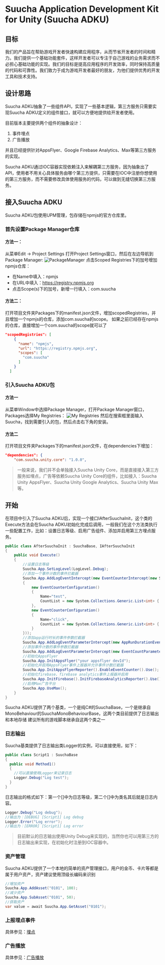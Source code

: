 # Suucha Application Development Kit for Unity (Suucha ADKU)
## 目标
我们的产品旨在帮助游戏开发者快速构建应用程序，从而节省开发者的时间和精力。我们提供一个基础功能套件，这样开发者可以专注于自己游戏的业务需求而不必担心基础功能的实现。我们的目标是提高应用程序的开发效率，同时保持高质量的代码和可靠性。我们致力于成为游戏开发者最好的朋友，为他们提供优秀的开发工具和技术支持。

## 设计思路
Suucha ADKU抽象了一些组件API，实现了一些基本逻辑，第三方服务只需要实现Suucha ADKU定义的组件接口，就可以方便地提供给开发者使用。

目前版本主要提供两个组件的抽象设计：

1. 事件埋点
2. 广告播放

并且已经提供针对AppsFlyer、Google Firebase Analytics、Max等第三方服务的实现。

Suucha ADKU通过IOC容器实现依赖注入来解耦第三方服务，因为抽象出了API，使用者不用关心具体服务由哪个第三方提供，只需要在IOC中注册你想使用的第三方服务，而不需要修改具体使用服务的代码，可以做到无缝切换第三方服务。

## 接入Suucha ADKU
Suucha ADKU包使用UPM管理，包存储在npmjs的官方仓库里。
### 首先设置Package Manager仓库
#### 方法一：
从菜单Edit -> Project Settings 打开Project Settings窗口，然后在左边导航到Package Manager:
![PackageManager](Documentation/Images/ProjectSettings-PackageManager.png)
点击Scoped Registries下的加号增加npmjs仓库：
* 在Name中填入：npmjs
* 在URL中填入：https://registry.npmjs.org
* 点击Scope(s)下的加号，新增一行填入：com.suucha
  
#### 方法二：
打开项目文件夹Packages下的manifest.json文件，增加scopedRegistries，并且增加一个npmjs的仓库，添加com.suucha的scope。
如果之前已经存在npmjs的仓库，直接增加一个com.suucha的scope就可以了
``` json
"scopedRegistries": [
    {
      "name": "npmjs",
      "url": "https://registry.npmjs.org",
      "scopes": [
        "com.suucha"
      ]
    }
  ]
```
### 引入Suucha ADKU包
#### 方法一
从菜单Window中选择Package Manager，打开Package Manager窗口，Packages选择My Registries：
![My Registries](Documentation/Images/MyRegistries.png)
然后在搜索框里面输入Suucha，找到需要引入的包，然后点击右下角的安装。

#### 方法二
打开项目文件夹Packages下的manifest.json文件，在dependencies下增加：
``` json
"dependencies": {
    "com.suucha.unity.core": "1.0.0",

```
> 一般来说，我们并不会单独接入Suucha Unity Core，而是直接接入第三方服务如埋点，广告等依赖Suucha Unity Core的组件，比如接入：Suucha Unity AppsFlyer、Suucha Unity Google Analytics、Suucha Unity Max等。

## 开始
在项目中引入了Suucha ADKU后，实现一个接口IAfterSuuchaInit，这个类的Execute方法会在Suucha ADKU初始化完成后调用，一般我们在这个方法类执行一些配置工作，比如：设置日志等级、启用广告组件、添加并启用第三方埋点服务。
``` csharp
public class AfterSuuchaInit : SuuchaBase, IAfterSuuchaInit
{
    public void Execute()
    {
        //设置日志等级
        Suucha.App.SetLogLevel(LogLevel.Debug); 
        //添加一个事件计数的事件拦截器
        Suucha.App.AddLogEventIntercept(new EventCounterIntercept(new System.Collections.Generic.List<EventCounterConfiguration>
        {
            new EventCounterConfiguration()
            {
                Name="test",
                CountList = new System.Collections.Generic.List<int> { 1, 2,3,5,10 }
            },
            new EventCounterConfiguration()
            {
                Name="click",
                CountList = new System.Collections.Generic.List<int> { 1, 2,3,5,10 }
            }
        }));
        //添加app运行时长的事件参数拦截器
        Suucha.App.AddLogEventParameterIntercept(new AppRunDurationEventParameterIntercept());
        //添加事件计数的事件参数拦截器
        Suucha.App.AddLogEventParameterIntercept(new EventCountParameterIntercept(UnityEngine.Application.persistentDataPath));
        //初始化AppsFlyer
        Suucha.App.InitAppsFlyer("your appsflyer devId");
        //初始化并启用AppsFlyer事件上报器并允许事件计数拦截器
        Suucha.App.InitAppsFlyerReporter().EnableEventCounter().Use();
        //初始化firebase、firebase analytics事件上报器并启用
        Suucha.App.InitFirebase().InitFirebaseAnalyticsReporter().Use();
        //启用Max广告平台
        Suucha.App.UseMax();
    }
}
```
Suucha ADKU提供了两个基类，一个是纯C#的SuuchaBase，一个是继承自MonoBehaviour的SuuchaMonoBehaviourBase，这两个类目前提供了日志输出和本地存储
建议所有的游戏脚本继承自这两个类之一
### 日志输出
Suucha基类提供了日志输出类Logger的实例，可以直接使用，如下：
``` csharp
public class Script1 : SuuchaBase
{
  public void Method1()
  {
    //可以直接使用Logger来记录日志
    Logger.Debug("Log test");
  }
}
```
日志输出的格式如下：第一个[]中为日志等级，第二个[]中为类名其后就是日志内容。
``` csharp
Logger.Debug("Log debug");
//输出为：[DEBUG] [Script1] Log debug
Logger.Error("Log error");
//输出为：[ERROR] [Script1] Log error
```
> 目前默认的日志输出使用Unity Debug来实现的，当然你也可以用第三方的日志输出来实现，在初始化时注册到IOC容器中。
### 资产管理
Suucha ADKU提供了一个本地的简单的资产管理接口，用户的金币、卡片等都是属于用户资产，资产建议使用顶级长编码来识别
``` csharp
//增加资产
Suucha.App.AddAsset("0101", 100);
//减少资产
Suucha.App.SubAsset("0101", 50);
//获取资产
var value = await Suucha.App.GetAsset("0101");
```
### 上报埋点事件
具体参见：[埋点](Documentation/logEvent.md)

### 广告播放
具体参见：[广告播放](Documentation/adplaying.md)